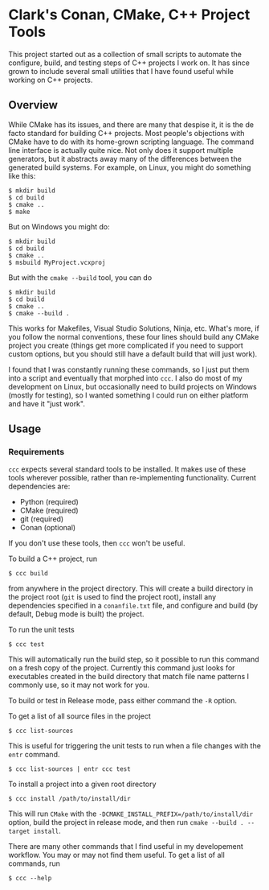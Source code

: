 # Clark's Conan, CMake, C++ Project Tools

This project started out as a collection of small scripts to automate the configure, build, and testing steps of
C++ projects I work on. It has since grown to include several small utilities that I have found useful while
working on C++ projects.


## Overview

While CMake has its issues, and there are many that despise it, it is the de facto standard for building C++ projects.
Most people's objections with CMake have to do with its home-grown scripting language. The command line interface
is actually quite nice. Not only does it support multiple generators, but it abstracts away many of the differences
between the generated build systems. For example, on Linux, you might do something like this:

```
$ mkdir build
$ cd build
$ cmake ..
$ make
```

But on Windows you might do:
```
$ mkdir build
$ cd build
$ cmake ..
$ msbuild MyProject.vcxproj
```

But with the `cmake --build` tool, you can do
```
$ mkdir build
$ cd build
$ cmake ..
$ cmake --build .
```
This works for Makefiles, Visual Studio Solutions, Ninja, etc.
What's more, if you follow the normal conventions, these four lines should
build any CMake project you create (things get more complicated if you need to
support custom options, but you should still have a default build that will just work).

I found that I was constantly running these commands, so I just put them into a script and eventually that morphed into
`ccc`. I also do most of my development on Linux, but occasionally need to build projects on Windows (mostly for testing),
so I wanted something I could run on either platform and have it "just work".

## Usage

### Requirements

`ccc` expects several standard tools to be installed. It makes use of these tools wherever possible, rather
than re-implementing functionality. Current dependencies are:

- Python (required)
- CMake (required)
- git (required)
- Conan (optional)

If you don't use these tools, then `ccc` won't be useful.

To build a C++ project, run
```
$ ccc build
```
from anywhere in the project directory.
This will create a build directory in the project root
(`git` is used to find the project root), install any dependencies specified in a `conanfile.txt` file,
and configure and build (by default, Debug mode is built) the project.

To run the unit tests
```
$ ccc test
```
This will automatically run the build step, so it possible to run this command on a fresh copy of the project.
Currently this command just looks for executables created in the build directory that match file name patterns
I commonly use, so it may not work for you.

To build or test in Release mode, pass either command the `-R` option.

To get a list of all source files in the project
```
$ ccc list-sources
```
This is useful for triggering the unit tests to run when a file changes with the `entr` command.
```
$ ccc list-sources | entr ccc test
```

To install a project into a given root directory
```
$ ccc install /path/to/install/dir
```
This will run `CMake` with the `-DCMAKE_INSTALL_PREFIX=/path/to/install/dir` option, build the project in release mode,
and then run `cmake --build . --target install`.

There are many other commands that I find useful in my developement workflow. You may or may not find them useful. To get
a list of all commands, run
```
$ ccc --help
```

